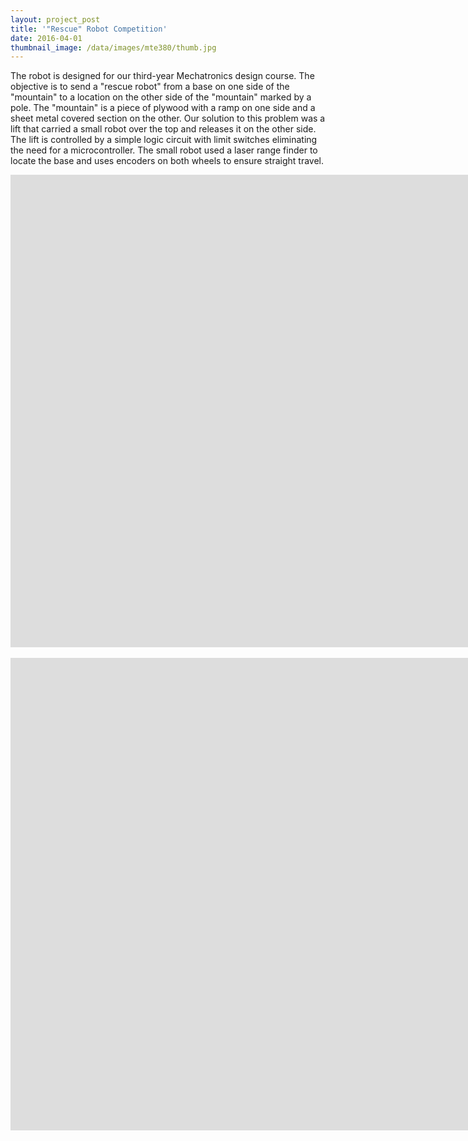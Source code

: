 ```yaml
---
layout: project_post
title: '"Rescue" Robot Competition'
date: 2016-04-01
thumbnail_image: /data/images/mte380/thumb.jpg
---
```


The robot is designed for our third-year Mechatronics design course. The objective is to send a "rescue robot" from a base on one side of the "mountain" to a location on the other side of the "mountain" marked by a pole. The "mountain" is a piece of plywood with a ramp on one side and a sheet metal covered section on the other. Our solution to this problem was a lift that carried a small robot over the top and releases it on the other side. The lift is controlled by a simple logic circuit with limit switches eliminating the need for a microcontroller. The small robot used a laser range finder to locate the base and uses encoders on both wheels to ensure straight travel.

<div class="video-responsive">
<iframe width="1905" height="756" src="https://www.youtube.com/embed/S-UtMoSeSOE" 
frameborder="0" allow="autoplay; encrypted-media" allowfullscreen></iframe>
</div>

<br>

<div class="video-responsive">
<iframe width="1905" height="756" src="https://www.youtube.com/embed/JoRIhyGpaIU" 
frameborder="0" allow="autoplay; encrypted-media" allowfullscreen></iframe>
</div>